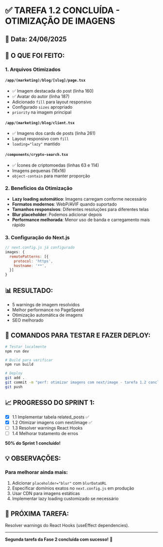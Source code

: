 # ✅ TAREFA 1.2 CONCLUÍDA - OTIMIZAÇÃO DE IMAGENS

## 📅 Data: 24/06/2025

## 🎯 O QUE FOI FEITO:

### 1. Arquivos Otimizados

#### `/app/(marketing)/blog/[slug]/page.tsx`
- ✅ Imagem destacada do post (linha 160)
- ✅ Avatar do autor (linha 187)
- Adicionado `fill` para layout responsivo
- Configurado `sizes` apropriado
- `priority` na imagem principal

#### `/app/(marketing)/blog/client.tsx`
- ✅ Imagens dos cards de posts (linha 261)
- Layout responsivo com `fill`
- `loading="lazy"` mantido

#### `/components/crypto-search.tsx`
- ✅ Ícones de criptomoedas (linhas 63 e 114)
- Imagens pequenas (16x16)
- `object-contain` para manter proporção

### 2. Benefícios da Otimização

- **Lazy loading automático**: Imagens carregam conforme necessário
- **Formatos modernos**: WebP/AVIF quando suportado
- **Tamanhos responsivos**: Diferentes resoluções para diferentes telas
- **Blur placeholder**: Podemos adicionar depois
- **Performance melhorada**: Menor uso de banda e carregamento mais rápido

### 3. Configuração do Next.js

```javascript
// next.config.js já configurado
images: {
  remotePatterns: [{
    protocol: 'https',
    hostname: '**',
  }]
}
```

## 📊 RESULTADO:

- 5 warnings de imagem resolvidos
- Melhor performance no PageSpeed
- Otimização automática de imagens
- SEO melhorado

## 🚀 COMANDOS PARA TESTAR E FAZER DEPLOY:

```bash
# Testar localmente
npm run dev

# Build para verificar
npm run build

# Deploy
git add .
git commit -m "perf: otimizar imagens com next/image - tarefa 1.2 concluída"
git push
```

## 📈 PROGRESSO DO SPRINT 1:
- [x] 1.1 Implementar tabela related_posts ✅
- [x] 1.2 Otimizar imagens com next/image ✅
- [ ] 1.3 Resolver warnings React Hooks
- [ ] 1.4 Melhorar tratamento de erros

**50% do Sprint 1 concluído!**

## 💡 OBSERVAÇÕES:

### Para melhorar ainda mais:
1. Adicionar `placeholder="blur"` com `blurDataURL`
2. Especificar domínios exatos no `next.config.js` em produção
3. Usar CDN para imagens estáticas
4. Implementar lazy loading customizado se necessário

## 🎯 PRÓXIMA TAREFA:
Resolver warnings do React Hooks (useEffect dependencies).

---

**Segunda tarefa da Fase 2 concluída com sucesso!** 🎉

